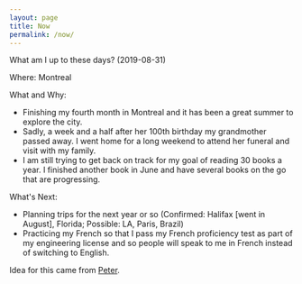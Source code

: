 ```yaml
---
layout: page
title: Now
permalink: /now/
---
```


What am I up to these days? (2019-08-31)

Where: Montreal

What and Why: 

- Finishing my fourth month in Montreal and it has been a great summer to explore the city.
- Sadly, a week and a half after her 100th birthday my grandmother passed away. I went home for a long weekend to attend her funeral and visit with my family.
- I am still trying to get back on track for my goal of reading 30 books a year. I finished another book in June and have several books on the go that are progressing.

What's Next:

- Planning trips for the next year or so (Confirmed: Halifax [went in August], Florida; Possible: LA, Paris, Brazil)
- Practicing my French so that I pass my French proficiency test as part of my engineering license and so people will speak to me in French instead of switching to English.

Idea for this came from [Peter](https://ruk.ca/content/what-am-i-doing-now "What am I doing /now").